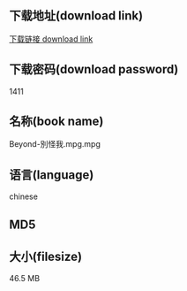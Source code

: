 ## 下载地址(download link)
[下载链接 download link](https://tutu365.netlify.app/?s=Beyond-%E5%88%A5%E6%80%AA%E6%88%91.mpg)

## 下载密码(download password)
1411

## 名称(book name)
Beyond-別怪我.mpg.mpg

## 语言(language)
chinese

## MD5


## 大小(filesize)
46.5 MB
